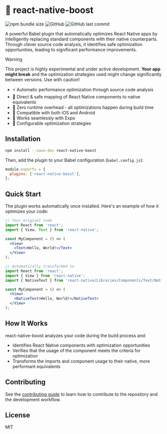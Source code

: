 # 🚀 react-native-boost

![npm bundle size](https://img.shields.io/bundlephobia/min/react-native-boost?style=flat-square) ![GitHub](https://img.shields.io/github/license/kuatsu/react-native-boost?style=flat-square) ![GitHub last commit](https://img.shields.io/github/last-commit/kuatsu/react-native-boost?style=flat-square)

A powerful Babel plugin that automatically optimizes React Native apps by intelligently replacing standard components with their native counterparts. Through clever source code analysis, it identifies safe optimization opportunities, leading to significant performance improvements.

> [!WARNING]
> This project is highly experimental and under active development. **Your app might break** and the optimization strategies used might change significantly between versions. Use with caution!

- ⚡ Automatic performance optimization through source code analysis
- 🔄 Direct & safe mapping of React Native components to native equivalents
- 🎯 Zero runtime overhead - all optimizations happen during build time
- 📱 Compatible with both iOS and Android
- 🧪 Works seamlessly with Expo
- 🎨 Configurable optimization strategies

## Installation

```sh
npm install --save-dev react-native-boost
```

Then, add the plugin to your Babel configuration (`babel.config.js`):

```js
module.exports = {
  plugins: ['react-native-boost'],
};
```

## Quick Start

The plugin works automatically once installed. Here's an example of how it optimizes your code:

```jsx
// Your original code
import React from 'react';
import { View, Text } from 'react-native';

const MyComponent = () => (
  <View>
    <Text>Hello, World!</Text>
  </View>
);

// Automatically transformed to
import React from 'react';
import { View } from 'react-native';
import { NativeText } from 'react-native/Libraries/Components/Text/NativeText';

const MyComponent = () => (
  <View>
    <NativeText>Hello, World!</NativeText>
  </View>
);
```

## How It Works

react-native-boost analyzes your code during the build process and:

- Identifies React Native components with optimization opportunities
- Verifies that the usage of the component meets the criteria for optimization
- Transforms the imports and component usage to their native, more performant equivalents

## Contributing

See the [contributing guide](CONTRIBUTING.md) to learn how to contribute to the repository and the development workflow.

## License

MIT
